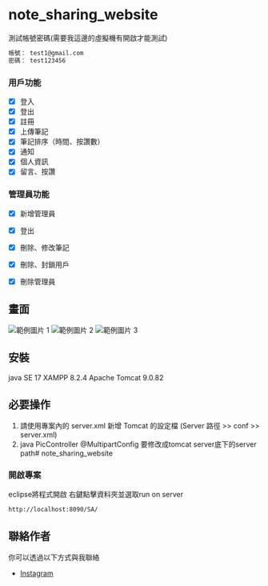 # note_sharing_website

測試帳號密碼(需要我這邊的虛擬機有開啟才能測試)

```bash
帳號： test1@gmail.com
密碼： test123456
```

### 用戶功能
- [x] 登入
- [x] 登出
- [x] 註冊
- [x] 上傳筆記
- [x] 筆記排序（時間、按讚數）
- [x] 通知
- [x] 個人資訊
- [x] 留言、按讚

### 管理員功能
- [x] 新增管理員
- [x] 登出
- [x] 刪除、修改筆記
- [x] 刪除、封鎖用戶
- [x] 刪除管理員


## 畫面

![範例圖片 1](https://fakeimg.pl/500/)
![範例圖片 2](https://fakeimg.pl/500/)
![範例圖片 3](https://fakeimg.pl/500/)

## 安裝

java SE 17
XAMPP 8.2.4
Apache Tomcat 9.0.82

## 必要操作
1. 請使用專案內的 server.xml 新增 Tomcat 的設定檔 (Server 路徑 >> conf >> server.xml)
   <Context debug="0" docBase="下載本專案後的絕對路徑" path="SA\static" reloadable="true"/>
2. java PicController @MultipartConfig 要修改成tomcat server底下的server path# note_sharing_website

### 開啟專案

eclipse將程式開啟
右鍵點擊資料夾並選取run on server

```bash
http://localhost:8090/SA/
```

## 聯絡作者

你可以透過以下方式與我聯絡

- [Instagram](https://www.instagram.com/hung_mmi/)


